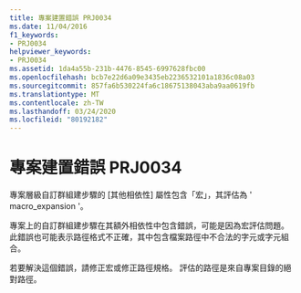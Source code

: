 ```yaml
---
title: 專案建置錯誤 PRJ0034
ms.date: 11/04/2016
f1_keywords:
- PRJ0034
helpviewer_keywords:
- PRJ0034
ms.assetid: 1da4a55b-231b-4476-8545-6997628fbc00
ms.openlocfilehash: bcb7e22d6a09e3435eb2236532101a1836c08a03
ms.sourcegitcommit: 857fa6b530224fa6c18675138043aba9aa0619fb
ms.translationtype: MT
ms.contentlocale: zh-TW
ms.lasthandoff: 03/24/2020
ms.locfileid: "80192182"
---
```

# <a name="project-build-error-prj0034"></a>專案建置錯誤 PRJ0034

專案層級自訂群組建步驟的 [其他相依性] 屬性包含「宏」，其評估為 ' macro_expansion '。

專案上的自訂群組建步驟在其額外相依性中包含錯誤，可能是因為宏評估問題。 此錯誤也可能表示路徑格式不正確，其中包含檔案路徑中不合法的字元或字元組合。

若要解決這個錯誤，請修正宏或修正路徑規格。 評估的路徑是來自專案目錄的絕對路徑。
